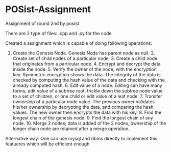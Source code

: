 # POSist-Assignment
Assignment of round 2nd by posist

There are 2 type of files:
.cpp and .py for the code


Created a assignment which is capable of doing following operations:
1. Create the Genesis Node. Genesis Node has parent node as null. 2. Create set of child nodes of a particular node. 3. Create a child node that originates from a particular node. 4. Encrypt and decrypt the data inside the node. 5. Verify the owner of the node, with the encryption key. Symmetric encryption shows the data. The integrity of the data is checked by computing the hash value of the data and checking with the already computed hash. 6. Edit value of a node. Editing can have many forms, edit value of a subtree root, trickle down the
subtree node value to a set of children, or one child or edit value of a leaf node. 7. Transfer ownership of a particular node value. The previous owner validates his/her ownership by
decrypting the data, and comparing the hash values. The new owner then encrypts the data with his key. 8. Find the longest chain of the genesis node. 9. Find the longest chain of any node. 10. Merge 2 nodes; data is added of the 2 nodes, ownership of the longer chain node are retained after a
merge operation.


Alternative way:
One can use mysql and dbms directly to implement this featueres which will be efficient enough
